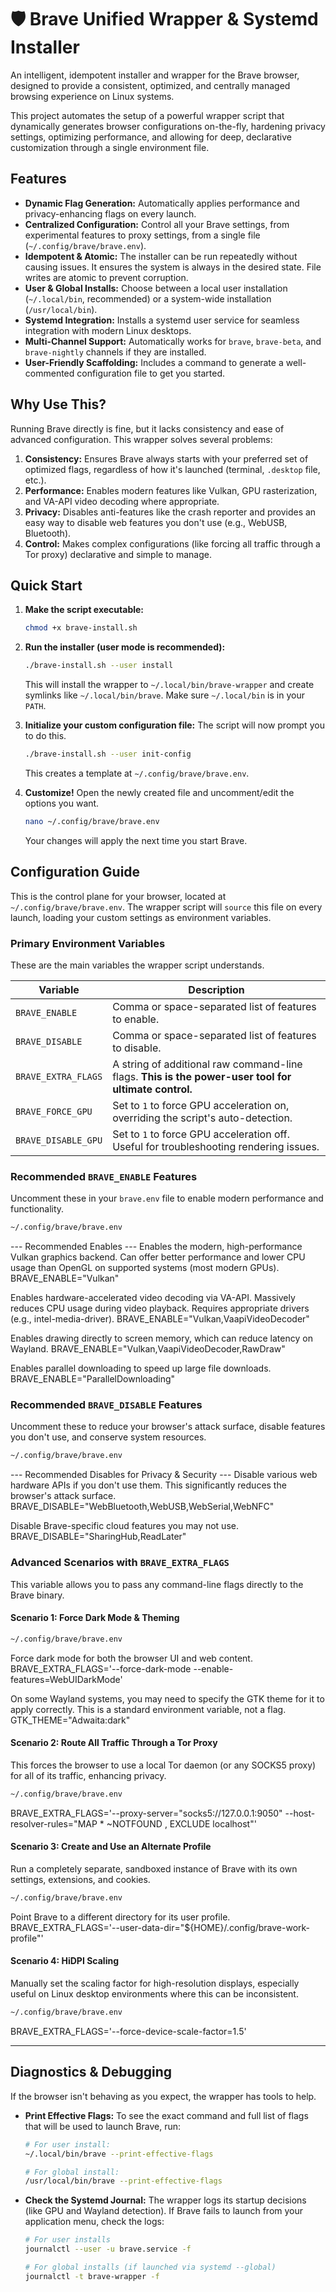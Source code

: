 # 🛡️ Brave Unified Wrapper & Systemd Installer

An intelligent, idempotent installer and wrapper for the Brave browser, designed to provide a consistent, optimized, and centrally managed browsing experience on Linux systems.

This project automates the setup of a powerful wrapper script that dynamically generates browser configurations on-the-fly, hardening privacy settings, optimizing performance, and allowing for deep, declarative customization through a single environment file.

## Features

-   **Dynamic Flag Generation:** Automatically applies performance and privacy-enhancing flags on every launch.
-   **Centralized Configuration:** Control all your Brave settings, from experimental features to proxy settings, from a single file (`~/.config/brave/brave.env`).
-   **Idempotent & Atomic:** The installer can be run repeatedly without causing issues. It ensures the system is always in the desired state. File writes are atomic to prevent corruption.
-   **User & Global Installs:** Choose between a local user installation (`~/.local/bin`, recommended) or a system-wide installation (`/usr/local/bin`).
-   **Systemd Integration:** Installs a systemd user service for seamless integration with modern Linux desktops.
-   **Multi-Channel Support:** Automatically works for `brave`, `brave-beta`, and `brave-nightly` channels if they are installed.
-   **User-Friendly Scaffolding:** Includes a command to generate a well-commented configuration file to get you started.

## Why Use This?

Running Brave directly is fine, but it lacks consistency and ease of advanced configuration. This wrapper solves several problems:

1.  **Consistency:** Ensures Brave always starts with your preferred set of optimized flags, regardless of how it's launched (terminal, `.desktop` file, etc.).
2.  **Performance:** Enables modern features like Vulkan, GPU rasterization, and VA-API video decoding where appropriate.
3.  **Privacy:** Disables anti-features like the crash reporter and provides an easy way to disable web features you don't use (e.g., WebUSB, Bluetooth).
4.  **Control:** Makes complex configurations (like forcing all traffic through a Tor proxy) declarative and simple to manage.

## Quick Start

1.  **Make the script executable:**
    ```bash
    chmod +x brave-install.sh
    ```

2.  **Run the installer (user mode is recommended):**
    ```bash
    ./brave-install.sh --user install
    ```
    This will install the wrapper to `~/.local/bin/brave-wrapper` and create symlinks like `~/.local/bin/brave`. Make sure `~/.local/bin` is in your `PATH`.

3.  **Initialize your custom configuration file:**
    The script will now prompt you to do this.
    ```bash
    ./brave-install.sh --user init-config
    ```
    This creates a template at `~/.config/brave/brave.env`.

4.  **Customize!**
    Open the newly created file and uncomment/edit the options you want.
    ```bash
    nano ~/.config/brave/brave.env
    ```
    Your changes will apply the next time you start Brave.

## Configuration Guide

This is the control plane for your browser, located at `~/.config/brave/brave.env`. The wrapper script will `source` this file on every launch, loading your custom settings as environment variables.

### Primary Environment Variables

These are the main variables the wrapper script understands.

| Variable              | Description                                                                                             |
| --------------------- | ------------------------------------------------------------------------------------------------------- |
| `BRAVE_ENABLE`        | Comma or space-separated list of features to enable.                                                    |
| `BRAVE_DISABLE`       | Comma or space-separated list of features to disable.                                                   |
| `BRAVE_EXTRA_FLAGS`   | A string of additional raw command-line flags. **This is the power-user tool for ultimate control.**      |
| `BRAVE_FORCE_GPU`     | Set to `1` to force GPU acceleration on, overriding the script's auto-detection.                        |
| `BRAVE_DISABLE_GPU`   | Set to `1` to force GPU acceleration off. Useful for troubleshooting rendering issues.                   |

### Recommended `BRAVE_ENABLE` Features

Uncomment these in your `brave.env` file to enable modern performance and functionality.

```bash
~/.config/brave/brave.env
```

--- Recommended Enables ---
Enables the modern, high-performance Vulkan graphics backend. Can offer better
performance and lower CPU usage than OpenGL on supported systems (most modern GPUs).
BRAVE_ENABLE="Vulkan"

Enables hardware-accelerated video decoding via VA-API. Massively reduces CPU
usage during video playback. Requires appropriate drivers (e.g., intel-media-driver).
BRAVE_ENABLE="Vulkan,VaapiVideoDecoder"

Enables drawing directly to screen memory, which can reduce latency on Wayland.
BRAVE_ENABLE="Vulkan,VaapiVideoDecoder,RawDraw"

Enables parallel downloading to speed up large file downloads.
BRAVE_ENABLE="ParallelDownloading"


### Recommended `BRAVE_DISABLE` Features

Uncomment these to reduce your browser's attack surface, disable features you don't use, and conserve system resources.

```bash
~/.config/brave/brave.env
```

--- Recommended Disables for Privacy & Security ---
Disable various web hardware APIs if you don't use them. This significantly
reduces the browser's attack surface.
BRAVE_DISABLE="WebBluetooth,WebUSB,WebSerial,WebNFC"

Disable Brave-specific cloud features you may not use.
BRAVE_DISABLE="SharingHub,ReadLater"


### Advanced Scenarios with `BRAVE_EXTRA_FLAGS`

This variable allows you to pass any command-line flags directly to the Brave binary.

#### Scenario 1: Force Dark Mode & Theming

```bash
~/.config/brave/brave.env
```

Force dark mode for both the browser UI and web content.
BRAVE_EXTRA_FLAGS='--force-dark-mode --enable-features=WebUIDarkMode'

On some Wayland systems, you may need to specify the GTK theme for it to apply correctly.
This is a standard environment variable, not a flag.
GTK_THEME="Adwaita:dark"


#### Scenario 2: Route All Traffic Through a Tor Proxy

This forces the browser to use a local Tor daemon (or any SOCKS5 proxy) for all of its traffic, enhancing privacy.

```bash
~/.config/brave/brave.env
```

BRAVE_EXTRA_FLAGS='--proxy-server="socks5://127.0.0.1:9050" --host-resolver-rules="MAP * ~NOTFOUND , EXCLUDE localhost"'

#### Scenario 3: Create and Use an Alternate Profile

Run a completely separate, sandboxed instance of Brave with its own settings, extensions, and cookies.

```bash
~/.config/brave/brave.env
```

Point Brave to a different directory for its user profile.
BRAVE_EXTRA_FLAGS='--user-data-dir="${HOME}/.config/brave-work-profile"'

#### Scenario 4: HiDPI Scaling

Manually set the scaling factor for high-resolution displays, especially useful on Linux desktop environments where this can be inconsistent.

```bash
~/.config/brave/brave.env
```

BRAVE_EXTRA_FLAGS='--force-device-scale-factor=1.5'

---

## Diagnostics & Debugging

If the browser isn't behaving as you expect, the wrapper has tools to help.

-   **Print Effective Flags:** To see the exact command and full list of flags that will be used to launch Brave, run:
    ```bash
    # For user install:
    ~/.local/bin/brave --print-effective-flags
    
    # For global install:
    /usr/local/bin/brave --print-effective-flags
    ```

-   **Check the Systemd Journal:** The wrapper logs its startup decisions (like GPU and Wayland detection). If Brave fails to launch from your application menu, check the logs:
    ```bash
    # For user installs
    journalctl --user -u brave.service -f

    # For global installs (if launched via systemd --global)
    journalctl -t brave-wrapper -f
    ```
